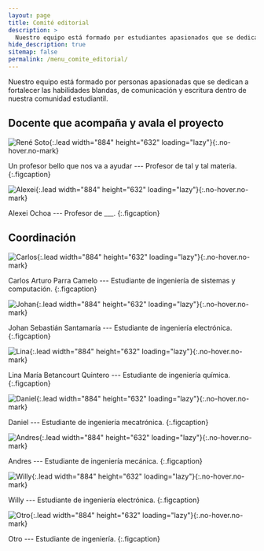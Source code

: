 ```yaml
---
layout: page
title: Comité editorial
description: >
  Nuestro equipo está formado por estudiantes apasionados que se dedican a fortalecer las habilidades blandas, de comunicación y escritura dentro de nuestra comunidad estudiantil.
hide_description: true
sitemap: false
permalink: /menu_comite_editorial/
---
```


Nuestro equipo está formado por personas apasionadas que se dedican a fortalecer las habilidades blandas, de comunicación y escritura dentro de nuestra comunidad estudiantil.

## Docente que acompaña y avala el proyecto

![René Soto](/assets/img/personas/homero_foto.png){:.lead width="884" height="632" loading="lazy"}{:.no-hover.no-mark}

Un profesor bello que nos va a ayudar --- Profesor de tal y tal materia.
{:.figcaption}

![Alexei](/assets/img/personas/homero_foto.png){:.lead width="884" height="632" loading="lazy"}{:.no-hover.no-mark}

Alexei Ochoa --- Profesor de ___.
{:.figcaption}

## Coordinación

![Carlos](/assets/img/personas/carlos_foto.png){:.lead width="884" height="632" loading="lazy"}{:.no-hover.no-mark}

Carlos Arturo Parra Camelo --- Estudiante de ingeniería de sistemas y computación.
{:.figcaption}

![Johan](/assets/img/personas/johan_foto.png){:.lead width="884" height="632" loading="lazy"}{:.no-hover.no-mark}

Johan Sebastián Santamaría --- Estudiante de ingeniería electrónica.
{:.figcaption}

![Lina](/assets/img/personas/lina_foto.png){:.lead width="884" height="632" loading="lazy"}{:.no-hover.no-mark}

Lina María Betancourt Quintero --- Estudiante de ingeniería química.
{:.figcaption}

![Daniel](/assets/img/personas/daniel_foto.png){:.lead width="884" height="632" loading="lazy"}{:.no-hover.no-mark}

Daniel --- Estudiante de ingeniería mecatrónica.
{:.figcaption}

![Andres](/assets/img/personas/homero_foto.png){:.lead width="884" height="632" loading="lazy"}{:.no-hover.no-mark}

Andres --- Estudiante de ingeniería mecánica.
{:.figcaption}

![Willy](/assets/img/personas/homero_foto.png){:.lead width="884" height="632" loading="lazy"}{:.no-hover.no-mark}

Willy --- Estudiante de ingeniería electrónica.
{:.figcaption}

![Otro](/assets/img/personas/homero_foto.png){:.lead width="884" height="632" loading="lazy"}{:.no-hover.no-mark}

Otro --- Estudiante de ingeniería.
{:.figcaption}


